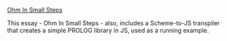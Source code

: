 [Ohm In Small Steps](https://guitarvydas.github.io/2020/12/09/OhmInSmallSteps.html)
 
 This essay - Ohm In Small Steps - also, includes a Scheme-to-JS transpiler that creates a simple PROLOG library in JS, used as a running example.
